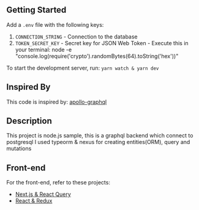 ## Getting Started
Add a `.env` file with the following keys:
1. `CONNECTION_STRING` - Connection to the database
2. `TOKEN_SECRET_KEY` - Secret key for JSON Web Token - Execute this in your terminal: node -e "console.log(require('crypto').randomBytes(64).toString('hex'))"

To start the development server, run:
`yarn watch & yarn dev`


## Inspired By
This code is inspired by: [apollo-graphql](https://github.com/mertakpinar29/apollo-graphql)

## Description
This project is node.js sample, this is a graphql backend which connect to postgresql I used typeorm & nexus for creating entities(ORM), query and mutations

## Front-end
For the front-end, refer to these projects:

- [Next.js & React Query](https://github.com/samank8121/next-sample)
- [React & Redux](https://github.com/samank8121/product-react-redux)
